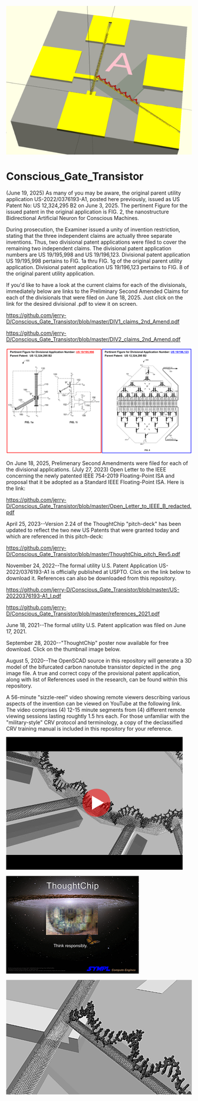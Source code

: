 ![](https://github.com/jerry-D/Conscious_Gate_Transistor/blob/master/Thought_Chip_01.png )

# Conscious_Gate_Transistor
(June 19, 2025) As many of you may be aware, the original parent utility application US-2022/0376193-A1, posted here previously, issued as US Patent No: US 12,324,295 B2 on June 3, 2025.  The pertinent Figure for the issued patent in the original application is FIG. 2, the nanostructure Bidirectional Artificial Neuron for Conscious Machines.  

During prosecution, the Examiner issued a unity of invention restriction, stating that the three independent claims are actually three separate inventions.  Thus, two divisional patent applications were filed to cover the remaining two independent claims.  The divisional patent application numbers are US 19/195,998 and US 19/196,123.  Divisional patent application US 19/195,998 pertains to FIG. 1a thru FIG. 1g of the original parent utility application. Divisional patent application US 19/196,123 pertains to FIG. 8 of the original parent utility application.

If you'd like to have a look at the current claims for each of the divisionals, immediately below are links to the Preliminary Second Amended Claims for each of the divisionals that were filed on June 18, 2025.  Just click on the link for the desired divisional .pdf to view it on screen.

https://github.com/jerry-D/Conscious_Gate_Transistor/blob/master/DIV1_claims_2nd_Amend.pdf

https://github.com/jerry-D/Conscious_Gate_Transistor/blob/master/DIV2_claims_2nd_Amend.pdf

![](https://github.com/jerry-D/Conscious_Gate_Transistor/blob/master/DIV_FIGs_both.png)

On June 18, 2025, Prelimenary Second Amendments were filed for each of the divisional applications.
(July 27, 2023) Open Letter to the IEEE concerning the newly patented IEEE 754-2019 Floating-Point ISA and proposal that it be adopted as a Standard IEEE Floating-Point ISA. Here is the link:

https://github.com/jerry-D/Conscious_Gate_Transistor/blob/master/Open_Letter_to_IEEE_B_redacted.pdf

April 25, 2023--Version 2.24 of the ThoughtChip "pitch-deck" has been updated to reflect the two new US Patents that were granted today and which are referenced in this pitch-deck:

https://github.com/jerry-D/Conscious_Gate_Transistor/blob/master/ThoughtChip_pitch_Rev5.pdf

November 24, 2022--The formal utility U.S. Patent Application US-2022/0376193-A1 is officially published at USPTO. Click on the link below to download it.  References can also be downloaded from this repository.

https://github.com/jerry-D/Conscious_Gate_Transistor/blob/master/US-20220376193-A1_I.pdf

https://github.com/jerry-D/Conscious_Gate_Transistor/blob/master/references_2021.pdf

June 18, 2021--The formal utility U.S. Patent application was filed on June 17, 2021.

September 28, 2020--"ThoughtChip" poster now available for free download.  Click on the thumbnail image below.

August 5, 2020--The OpenSCAD source in this repository will generate a 3D model of the bifurcated carbon nanotube transistor depicted in the .png image file.
A true and correct copy of the provisional patent application, along with list of References used in the research, can be found within this repository.

A 56-minute "sizzle-reel" video showing remote viewers describing various aspects of the invention can be viewed on YouTube at the following link.  The video comprises (4) 12-15 minute segments from (4) different remote viewing sessions lasting roughtly 1.5 hrs each.  For those unfamiliar with the "military-style" CRV protocol and terminology, a copy of the declassified CRV training manual is included in this repository for your reference.

[<img src="https://github.com/jerry-D/Conscious_Gate_Transistor/blob/master/CGT_CRV_YouTube_Thumb.png">](https://www.youtube.com/watch?v=Hdq3M4zQx_o/)

[![ThinkChip](https://github.com/jerry-D/Conscious_Gate_Transistor/blob/master/ThoughtChip_Poster1_thumb.png)](https://github.com/jerry-D/Conscious_Gate_Transistor/blob/master/ThoughtChip_Poster1.pdf)

![](https://github.com/jerry-D/Conscious_Gate_Transistor/blob/master/Conscious_CNT_Transistor_3D.png )

